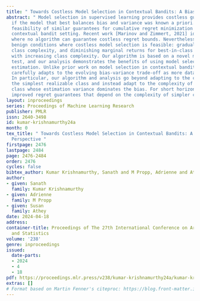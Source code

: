 ```yaml
---
title: " Towards Costless Model Selection in Contextual Bandits: A Bias-Variance Perspective "
abstract: " Model selection in supervised learning provides costless guarantees as
  if the model that best balances bias and variance was known a priori. We study the
  feasibility of similar guarantees for cumulative regret minimization in the stochastic
  contextual bandit setting. Recent work [Marinov and Zimmert, 2021] identifies instances
  where no algorithm can guarantee costless regret bounds. Nevertheless, we identify
  benign conditions where costless model selection is feasible: gradually increasing
  class complexity, and diminishing marginal returns for best-in-class policy value
  with increasing class complexity. Our algorithm is based on a novel misspecification
  test, and our analysis demonstrates the benefits of using model selection for reward
  estimation. Unlike prior work on model selection in contextual bandits, our algorithm
  carefully adapts to the evolving bias-variance trade-off as more data is collected.
  In particular, our algorithm and analysis go beyond adapting to the complexity of
  the simplest realizable class and instead adapt to the complexity of the simplest
  class whose estimation variance dominates the bias. For short horizons, this provides
  improved regret guarantees that depend on the complexity of simpler classes. "
layout: inproceedings
series: Proceedings of Machine Learning Research
publisher: PMLR
issn: 2640-3498
id: kumar-krishnamurthy24a
month: 0
tex_title: " Towards Costless Model Selection in Contextual Bandits: A Bias-Variance
  Perspective "
firstpage: 2476
lastpage: 2484
page: 2476-2484
order: 2476
cycles: false
bibtex_author: Kumar Krishnamurthy, Sanath and M Propp, Adrienne and Athey, Susan
author:
- given: Sanath
  family: Kumar Krishnamurthy
- given: Adrienne
  family: M Propp
- given: Susan
  family: Athey
date: 2024-04-18
address:
container-title: Proceedings of The 27th International Conference on Artificial Intelligence
  and Statistics
volume: '238'
genre: inproceedings
issued:
  date-parts:
  - 2024
  - 4
  - 18
pdf: https://proceedings.mlr.press/v238/kumar-krishnamurthy24a/kumar-krishnamurthy24a.pdf
extras: []
# Format based on Martin Fenner's citeproc: https://blog.front-matter.io/posts/citeproc-yaml-for-bibliographies/
---
```

